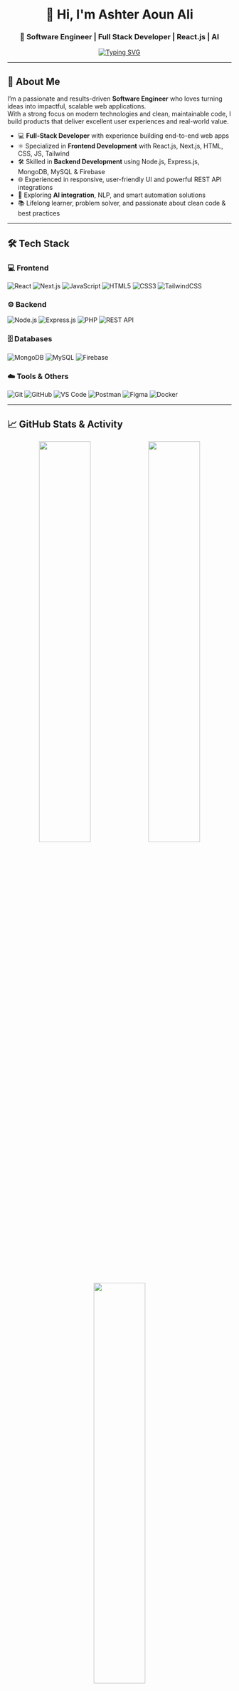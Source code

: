 <!-- Profile README for Ashter Aoun Ali -->

<h1 align="center">👋 Hi, I'm Ashter Aoun Ali</h1>
<h3 align="center">🚀 Software Engineer | Full Stack Developer | React.js | AI</h3>

<!-- Typing Animation -->
<p align="center">
  <a href="https://git.io/typing-svg">
    <img src="https://readme-typing-svg.herokuapp.com?size=24&color=00C2FF&center=true&vCenter=true&width=500&lines=Full+Stack+Developer;React.js+%26+Next.js+Specialist;AI+%26+NLP+Explorer;Open+Source+Contributor;Always+Learning+🚀" alt="Typing SVG" />
  </a>
</p>

---

## 🚀 About Me

I’m a passionate and results-driven **Software Engineer** who loves turning ideas into impactful, scalable web applications.  
With a strong focus on modern technologies and clean, maintainable code, I build products that deliver excellent user experiences and real-world value.

- 💻 **Full-Stack Developer** with experience building end-to-end web apps  
- ⚛️ Specialized in **Frontend Development** with React.js, Next.js, HTML, CSS, JS, Tailwind  
- 🛠️ Skilled in **Backend Development** using Node.js, Express.js, MongoDB, MySQL & Firebase  
- 🌐 Experienced in responsive, user-friendly UI and powerful REST API integrations  
- 🤖 Exploring **AI integration**, NLP, and smart automation solutions  
- 📚 Lifelong learner, problem solver, and passionate about clean code & best practices

---

## 🛠️ Tech Stack

### 💻 Frontend
![React](https://img.shields.io/badge/React-20232A?style=for-the-badge&logo=react&logoColor=61DAFB)
![Next.js](https://img.shields.io/badge/Next.js-000000?style=for-the-badge&logo=nextdotjs&logoColor=white)
![JavaScript](https://img.shields.io/badge/JavaScript-323330?style=for-the-badge&logo=javascript&logoColor=F7DF1E)
![HTML5](https://img.shields.io/badge/HTML5-E34F26?style=for-the-badge&logo=html5&logoColor=white)
![CSS3](https://img.shields.io/badge/CSS3-1572B6?style=for-the-badge&logo=css3&logoColor=white)
![TailwindCSS](https://img.shields.io/badge/TailwindCSS-38B2AC?style=for-the-badge&logo=tailwind-css&logoColor=white)

### ⚙️ Backend
![Node.js](https://img.shields.io/badge/Node.js-43853D?style=for-the-badge&logo=node.js&logoColor=white)
![Express.js](https://img.shields.io/badge/Express.js-404D59?style=for-the-badge)
![PHP](https://img.shields.io/badge/PHP-777BB4?style=for-the-badge&logo=php&logoColor=white)
![REST API](https://img.shields.io/badge/REST%20API-02569B?style=for-the-badge&logo=api&logoColor=white)

### 🗄️ Databases
![MongoDB](https://img.shields.io/badge/MongoDB-4EA94B?style=for-the-badge&logo=mongodb&logoColor=white)
![MySQL](https://img.shields.io/badge/MySQL-005C84?style=for-the-badge&logo=mysql&logoColor=white)
![Firebase](https://img.shields.io/badge/Firebase-ffca28?style=for-the-badge&logo=firebase&logoColor=black)

### ☁️ Tools & Others
![Git](https://img.shields.io/badge/Git-F05032?style=for-the-badge&logo=git&logoColor=white)
![GitHub](https://img.shields.io/badge/GitHub-100000?style=for-the-badge&logo=github&logoColor=white)
![VS Code](https://img.shields.io/badge/VS%20Code-0078D4?style=for-the-badge&logo=visual-studio-code&logoColor=white)
![Postman](https://img.shields.io/badge/Postman-FF6C37?style=for-the-badge&logo=postman&logoColor=white)
![Figma](https://img.shields.io/badge/Figma-F24E1E?style=for-the-badge&logo=figma&logoColor=white)
![Docker](https://img.shields.io/badge/Docker-2496ED?style=for-the-badge&logo=docker&logoColor=white)

---

## 📈 GitHub Stats & Activity

<p align="center">
  <img width="48%" src="https://github-readme-stats.vercel.app/api?username=ashteraoun&show_icons=true&theme=tokyonight" />
  <img width="48%" src="https://github-readme-streak-stats.herokuapp.com/?user=ashteraoun&theme=tokyonight" />
</p>

<p align="center">
  <img width="48%" src="https://github-readme-stats.vercel.app/api/top-langs/?username=ashteraoun&layout=compact&theme=tokyonight" />
</p>

---

## 📊 Current Focus

- 🚀 Building **scalable full-stack apps** with React.js & Node.js  
- 🤖 Implementing **AI-powered features** in real-world web solutions  
- 📐 Enhancing **system design, architecture, and performance**

---

## 🤝 Let’s Connect

I’m always excited to collaborate on challenging projects, open-source contributions, and innovative ideas.  
If you’re looking for a developer who can bring your idea to life — let’s connect!

📫 **Email:** [ashtarbalti4147@gmail.com](mailto:ashtarbalti4147@gmail.com)  
💼 **LinkedIn:** [M. Ashter Aoun Ali](https://www.linkedin.com/in/m-ashter-aoun-ali-a18543222/)  
🌐 **Portfolio:** [My Portfolio](https://www.linkedin.com/in/m-ashter-aoun-ali-a18543222/)

---

⭐️ _“Code is more than syntax — it’s the language of creativity, logic, and impact.”_

